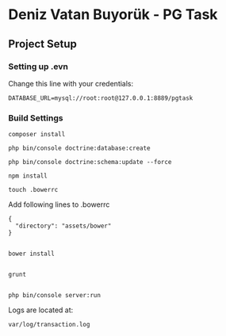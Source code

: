 # Deniz Vatan Buyorük - PG Task

## Project Setup

### Setting up .evn

Change this line with your credentials:

``` DATABASE_URL=mysql://root:root@127.0.0.1:8889/pgtask ```


### Build Settings

```command
composer install
```

```command
php bin/console doctrine:database:create
```

```command
php bin/console doctrine:schema:update --force
```

```command
npm install
```

```command
touch .bowerrc
```

Add following lines to .bowerrc

``` 
{
  "directory": "assets/bower"
}
```


```command

bower install
```

```command

grunt
```

```command

php bin/console server:run
```

Logs are located at:

``` var/log/transaction.log ```
